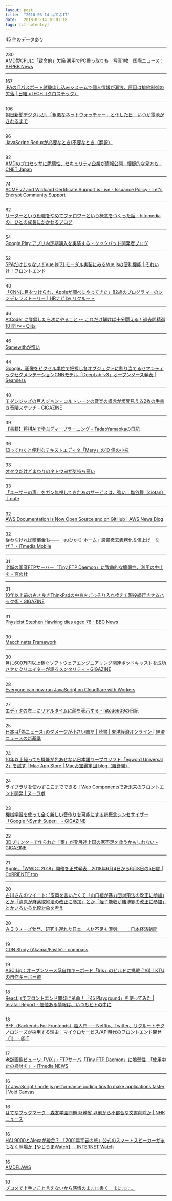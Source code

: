 ```yaml
---
layout: post
title:  "2018-03-14 はてぶIT"
date:   2018-03-14 16:01:18
tags: [it-hotentry]
---
```

45 件のデータあり

<hr><div class="row">
<div class="col-1"><span class="badge badge-pill badge-success h2">230</span></div>
<div class="col-11"><a href='http://www.afpbb.com/articles/-/3167253' target='_blank'>AMD製CPUに「致命的」欠陥 悪用でPC乗っ取りも　写真1枚　国際ニュース：AFPBB News</a></div>
</div>
<hr>
<div class="row">
<div class="col-1"><span class="badge badge-pill badge-success h2">167</span></div>
<div class="col-11"><a href='http://tech.nikkeibp.co.jp/atcl/nxt/news/18/00439/' target='_blank'>IPAのITパスポート試験申し込みシステムで個人情報が漏洩、原因は排他制御の欠落 | 日経 xTECH（クロステック）</a></div>
</div>
<hr>
<div class="row">
<div class="col-1"><span class="badge badge-pill badge-success h2">106</span></div>
<div class="col-11"><a href='http://fujipon.hatenablog.com/entry/2018/03/14/090000' target='_blank'>朝日新聞デジタルが、「粗悪なネットウォッチャー」と化した日 - いつか電池がきれるまで</a></div>
</div>
<hr>
<div class="row">
<div class="col-1"><span class="badge badge-pill badge-success h2">96</span></div>
<div class="col-11"><a href='https://techracho.bpsinc.jp/hachi8833/2018_03_13/53183' target='_blank'>JavaScript: Reduxが必要なとき/不要なとき（翻訳）</a></div>
</div>
<hr>
<div class="row">
<div class="col-1"><span class="badge badge-pill badge-success h2">82</span></div>
<div class="col-11"><a href='https://japan.cnet.com/article/35116106/' target='_blank'>AMDのプロセッサに脆弱性、セキュリティ企業が情報公開--懐疑的な見方も - CNET Japan</a></div>
</div>
<hr>
<div class="row">
<div class="col-1"><span class="badge badge-pill badge-success h2">74</span></div>
<div class="col-11"><a href='https://community.letsencrypt.org/t/acme-v2-and-wildcard-certificate-support-is-live/55579' target='_blank'>ACME v2 and Wildcard Certificate Support is Live - Issuance Policy - Let's Encrypt Community Support</a></div>
</div>
<hr>
<div class="row">
<div class="col-1"><span class="badge badge-pill badge-success h2">62</span></div>
<div class="col-11"><a href='http://blog.hitomedia.jp/entry/2018/03/13/170000' target='_blank'>リーダーという役職をやめてフォロワーという概念をつくった話 - hitomediaの、ひとの成長にかかわるブログ</a></div>
</div>
<hr>
<div class="row">
<div class="col-1"><span class="badge badge-pill badge-success h2">54</span></div>
<div class="col-11"><a href='http://techlife.cookpad.com/entry/2018/03/14/090000' target='_blank'>Google Play アプリ内定期購入を実装する - クックパッド開発者ブログ</a></div>
</div>
<hr>
<div class="row">
<div class="col-1"><span class="badge badge-pill badge-success h2">52</span></div>
<div class="col-11"><a href='https://liginc.co.jp/374210' target='_blank'>SPAだけじゃない！Vue.js[2] モーダル実装にみるVue.jsの便利機能 | それいけ！フロントエンド</a></div>
</div>
<hr>
<div class="row">
<div class="col-1"><span class="badge badge-pill badge-success h2">48</span></div>
<div class="col-11"><a href='http://hrnabi.com/2018/03/13/16663/' target='_blank'>「CNNに目をつけられ、Appleが調べにやってきた」82歳のプログラマーのシンデレラストーリー | HRナビ by リクルート</a></div>
</div>
<hr>
<div class="row">
<div class="col-1"><span class="badge badge-pill badge-success h2">46</span></div>
<div class="col-11"><a href='https://qiita.com/drken/items/fd4e5e3630d0f5859067' target='_blank'>AtCoder に登録したら次にやること ～ これだけ解けば十分闘える！過去問精選 10 問 ～ - Qiita</a></div>
</div>
<hr>
<div class="row">
<div class="col-1"><span class="badge badge-pill badge-success h2">46</span></div>
<div class="col-11"><a href='https://anond.hatelabo.jp/20180208185119' target='_blank'>Gamewithが憎い</a></div>
</div>
<hr>
<div class="row">
<div class="col-1"><span class="badge badge-pill badge-success h2">44</span></div>
<div class="col-11"><a href='http://shiropen.com/2018/03/13/33196' target='_blank'>Google、画像をピクセル単位で把握し各オブジェクトに割り当てるセマンティックセグメンテーションCNNモデル「DeepLab-v3」オープンソース発表 | Seamless</a></div>
</div>
<hr>
<div class="row">
<div class="col-1"><span class="badge badge-pill badge-success h2">40</span></div>
<div class="col-11"><a href='https://gigazine.net/news/20180313-coltrane-pitch-diagrams/' target='_blank'>モダンジャズの巨人ジョン・コルトレーンの音楽の概念が垣間見える2枚の手書き音階スケッチ - GIGAZINE</a></div>
</div>
<hr>
<div class="row">
<div class="col-1"><span class="badge badge-pill badge-success h2">39</span></div>
<div class="col-11"><a href='http://tadaoyamaoka.hatenablog.com/entry/2018/03/13/204308' target='_blank'>【書籍】将棋AIで学ぶディープラーニング - TadaoYamaokaの日記</a></div>
</div>
<hr>
<div class="row">
<div class="col-1"><span class="badge badge-pill badge-success h2">36</span></div>
<div class="col-11"><a href='https://www.haijin-boys.com/software/mery/mery-tips' target='_blank'>知っておくと便利なテキストエディタ「Mery」の10 個の小技</a></div>
</div>
<hr>
<div class="row">
<div class="col-1"><span class="badge badge-pill badge-success h2">33</span></div>
<div class="col-11"><a href='https://anond.hatelabo.jp/20180313131733' target='_blank'>オタクだけどまわりのネトウヨが気持ち悪い</a></div>
</div>
<hr>
<div class="row">
<div class="col-1"><span class="badge badge-pill badge-success h2">33</span></div>
<div class="col-11"><a href='https://note.mu/ciotan/n/na0ccd2ba3293' target='_blank'>「ユーザーの声」をガン無視してきたあのサービスは、強い｜塩谷舞（ciotan）｜note</a></div>
</div>
<hr>
<div class="row">
<div class="col-1"><span class="badge badge-pill badge-success h2">32</span></div>
<div class="col-11"><a href='https://aws.amazon.com/blogs/aws/aws-documentation-is-now-open-source-and-on-github/' target='_blank'>AWS Documentation is Now Open Source and on GitHub | AWS News Blog</a></div>
</div>
<hr>
<div class="row">
<div class="col-1"><span class="badge badge-pill badge-success h2">32</span></div>
<div class="col-11"><a href='http://www.itmedia.co.jp/mobile/articles/1803/14/news043.html' target='_blank'>従わなければ賠償金も――「auひかり ホーム」設備撤去義務化＆値上げ　なぜ？ - ITmedia Mobile</a></div>
</div>
<hr>
<div class="row">
<div class="col-1"><span class="badge badge-pill badge-success h2">31</span></div>
<div class="col-11"><a href='https://forest.watch.impress.co.jp/docs/news/1111333.html' target='_blank'>老舗の国産FTPサーバー「Tiny FTP Daemon」に致命的な脆弱性、利用の中止を - 窓の杜</a></div>
</div>
<hr>
<div class="row">
<div class="col-1"><span class="badge badge-pill badge-success h2">31</span></div>
<div class="col-11"><a href='https://gigazine.net/news/20180314-neo-thinkpad/' target='_blank'>10年以上前の古き良きThinkPadの中身をごっそり入れ換えて現役続行させるハック術 - GIGAZINE</a></div>
</div>
<hr>
<div class="row">
<div class="col-1"><span class="badge badge-pill badge-success h2">31</span></div>
<div class="col-11"><a href='http://www.bbc.com/news/uk-43396008' target='_blank'>Physicist Stephen Hawking dies aged 76 - BBC News</a></div>
</div>
<hr>
<div class="row">
<div class="col-1"><span class="badge badge-pill badge-success h2">30</span></div>
<div class="col-11"><a href='https://macchinetta.github.io/' target='_blank'>Macchinetta Framework</a></div>
</div>
<hr>
<div class="row">
<div class="col-1"><span class="badge badge-pill badge-success h2">30</span></div>
<div class="col-11"><a href='https://gigazine.net/news/20180314-software-engineering-daily/' target='_blank'>月に600万円以上稼ぐソフトウェアエンジニアリング関連ポッドキャストを成功させたクリエイターが語るメンタリティ - GIGAZINE</a></div>
</div>
<hr>
<div class="row">
<div class="col-1"><span class="badge badge-pill badge-success h2">28</span></div>
<div class="col-11"><a href='https://blog.cloudflare.com/cloudflare-workers-unleashed/' target='_blank'>Everyone can now run JavaScript on Cloudflare with Workers</a></div>
</div>
<hr>
<div class="row">
<div class="col-1"><span class="badge badge-pill badge-success h2">27</span></div>
<div class="col-11"><a href='http://blog.sushi.money/entry/2018/03/14/111400' target='_blank'>エディタの左上にリアルタイムに顔を表示する - hitode909の日記</a></div>
</div>
<hr>
<div class="row">
<div class="col-1"><span class="badge badge-pill badge-success h2">25</span></div>
<div class="col-11"><a href='http://toyokeizai.net/articles/-/212218' target='_blank'>日本は｢偽ニュース｣のダメージが小さい国だ | 読書 | 東洋経済オンライン | 経済ニュースの新基準</a></div>
</div>
<hr>
<div class="row">
<div class="col-1"><span class="badge badge-pill badge-success h2">24</span></div>
<div class="col-11"><a href='http://www.macotakara.jp/blog/category-56/entry-34560.html' target='_blank'>10年以上経っても機能が色あせない日本語ワープロソフト「egword Universal 2」を試す | Mac App Store | Macお宝鑑定団 blog（羅針盤）</a></div>
</div>
<hr>
<div class="row">
<div class="col-1"><span class="badge badge-pill badge-success h2">24</span></div>
<div class="col-11"><a href='https://nulab-inc.com/ja/blog/cacoo/web-components/' target='_blank'>ライブラリを使わずここまでできる！Web Componentsで近未来のフロントエンド開発 | ヌーラボ</a></div>
</div>
<hr>
<div class="row">
<div class="col-1"><span class="badge badge-pill badge-success h2">23</span></div>
<div class="col-11"><a href='https://gigazine.net/news/20180314-nsynth-super/' target='_blank'>機械学習を使って全く新しい音作りを可能にする新概念シンセサイザー「Google NSynth Super」 - GIGAZINE</a></div>
</div>
<hr>
<div class="row">
<div class="col-1"><span class="badge badge-pill badge-success h2">22</span></div>
<div class="col-11"><a href='https://gigazine.net/news/20180314-3d-printer-home-for-1billion/' target='_blank'>3Dプリンターで作られた「家」が発展途上国の家不足を救うかもしれない - GIGAZINE</a></div>
</div>
<hr>
<div class="row">
<div class="col-1"><span class="badge badge-pill badge-success h2">21</span></div>
<div class="col-11"><a href='https://corriente.top/wwdc2018-announce/' target='_blank'>Apple、「WWDC 2018」開催を正式発表　2018年6月4日から6月8日の5日間 | CoRRiENTE.top</a></div>
</div>
<hr>
<div class="row">
<div class="col-1"><span class="badge badge-pill badge-success h2">20</span></div>
<div class="col-11"><a href='http://twitter.com/furukawa1917/status/973518372020219904' target='_blank'>古川さんのツイート: "皮肉を言いたくて「山口組が暴力団対策法の改正に参加」とか「清原が麻薬取締法の改正に参加」とか「蛭子能収が賭博罪の改正に参加」とかいろいろ比較対象を考え</a></div>
</div>
<hr>
<div class="row">
<div class="col-1"><span class="badge badge-pill badge-success h2">20</span></div>
<div class="col-11"><a href='https://www.nikkei.com/article/DGXMZO27693480V00C18A3000000/' target='_blank'>ＡＩウォーズ勃発、研究出遅れた日本　人材不足も深刻　　：日本経済新聞</a></div>
</div>
<hr>
<div class="row">
<div class="col-1"><span class="badge badge-pill badge-success h2">19</span></div>
<div class="col-11"><a href='https://http2study.connpass.com/event/81469/' target='_blank'>CDN Study (Akamai/Fastly) - connpass</a></div>
</div>
<hr>
<div class="row">
<div class="col-1"><span class="badge badge-pill badge-success h2">19</span></div>
<div class="col-11"><a href='http://ascii.jp/elem/000/001/613/1613057/' target='_blank'>ASCII.jp：オープンソース系自作キーボード「Iris」のビルドに挑戦 (1/6)｜KTUの自作キーボー道</a></div>
</div>
<hr>
<div class="row">
<div class="col-1"><span class="badge badge-pill badge-success h2">18</span></div>
<div class="col-11"><a href='https://teratail.com/report/9' target='_blank'>React.jsでフロントエンド開発に革命！「K5 Playground」を使ってみた | teratail Report - 価値ある情報は、いつもヒトの中に</a></div>
</div>
<hr>
<div class="row">
<div class="col-1"><span class="badge badge-pill badge-success h2">18</span></div>
<div class="col-11"><a href='http://www.atmarkit.co.jp/ait/articles/1803/12/news012.html' target='_blank'>BFF（Backends For Frontends）超入門――Netflix、Twitter、リクルートテクノロジーズが採用する理由：マイクロサービス/API時代のフロントエンド開発（1） - ＠IT</a></div>
</div>
<hr>
<div class="row">
<div class="col-1"><span class="badge badge-pill badge-success h2">17</span></div>
<div class="col-11"><a href='http://www.itmedia.co.jp/news/articles/1803/14/news074.html' target='_blank'>老舗画像ビューワ「ViX」・FTPサーバ「Tiny FTP Daemon」に脆弱性　「使用中止の検討を」 - ITmedia NEWS</a></div>
</div>
<hr>
<div class="row">
<div class="col-1"><span class="badge badge-pill badge-success h2">16</span></div>
<div class="col-11"><a href='http://voidcanvas.com/javascript-performant-coding-tips/' target='_blank'>17 JavaScript / node.js performance coding tips to make applications faster | Void Canvas</a></div>
</div>
<hr>
<div class="row">
<div class="col-1"><span class="badge badge-pill badge-success h2">16</span></div>
<div class="col-11"><a href='http://b.hatena.ne.jp/entry/s/www3.nhk.or.jp/news/html/20180313/k10011363801000.html' target='_blank'>はてなブックマーク - 森友学園問題 財務省 以前から不都合な文書削除か | NHKニュース</a></div>
</div>
<hr>
<div class="row">
<div class="col-1"><span class="badge badge-pill badge-success h2">16</span></div>
<div class="col-11"><a href='https://internet.watch.impress.co.jp/docs/yajiuma/1111402.html' target='_blank'>HAL9000とAlexaが融合？ 「2001年宇宙の旅」公式のスマートスピーカーがまもなく登場か【やじうまWatch】 - INTERNET Watch</a></div>
</div>
<hr>
<div class="row">
<div class="col-1"><span class="badge badge-pill badge-success h2">16</span></div>
<div class="col-11"><a href='https://amdflaws.com/' target='_blank'>AMDFLAWS</a></div>
</div>
<hr>
<div class="row">
<div class="col-1"><span class="badge badge-pill badge-success h2">10</span></div>
<div class="col-11"><a href='https://anond.hatelabo.jp/20180314141354' target='_blank'>ブコメで上手いこと言えないから感情のままに書く。まにまに。</a></div>
</div>
<hr>
